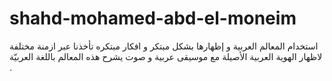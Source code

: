 # shahd-mohamed-abd-el-moneim
استخدام المعالم العربية و إظهارها بشكل مبتكر و افكار مبتكره تأخذنا عبر ازمنة مختلفة لاظهار الهوية العربية الأصيلة مع موسيقى عربية و صوت يشرح هذه المعالم باللغة العربيّة .
